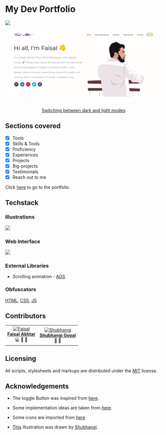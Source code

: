 # My Dev Portfolio

![](https://img.shields.io/static/v1?style=for-the-badge&label=Status&message=Deployed&color=success)
&emsp;

![](portfolio.gif)

<p align="center"><u>Switching between dark and light modes</u></p>

## Sections covered
- [x] Tools
- [x] Skills & Tools
- [x] Proficiency
- [x] Experiences
- [x] Projects
- [x] Big-projects
- [x] Testimonials
- [x] Reach out to me

Click [here](https://faisalakhtar.github.io/) to go to the portfolio.

## Techstack

### Illustrations
<img src="https://upload.wikimedia.org/wikipedia/commons/thumb/f/fb/Adobe_Illustrator_CC_icon.svg/66px-Adobe_Illustrator_CC_icon.svg.png" width="60">

### Web Interface
<img src="https://user-images.githubusercontent.com/41644472/87831800-19b87e80-c8a2-11ea-9913-2ff6be44d00b.png" height="80">

### External Libraries
- Scrolling animation - [AOS](https://github.com/michalsnik/aos)

### Obfuscators
[HTML](http://snapbuilder.com/code_snippet_generator/obfuscate_html_source_code/), [CSS](http://cssobfuscator.com/), [JS](https://obfuscator.io/)

## Contributors

<table>
  <tr>
    <td align="center">
      <a href="http://faisalakhtar.github.io">
        <img src="https://avatars.githubusercontent.com/faisalakhtar" width="200px" alt="Faisal">
        <br>
        <b>Faisal Akhtar</b>
      </a>
      <br>
      <a title="Code">💻</a>
      <a title="Documentation">📖</a>
      <a title="Maintenance">🚧</a>
    </td>
    <td align="center">
      <a href="http://goyalshubhangi.github.io">
        <img src="https://avatars.githubusercontent.com/goyalshubhangi" width="200px" alt="Shubhangi">
        <br>
        <b>Shubhangi Goyal</b>
      </a>
      <br>
      <a title="Design">🎨</a>
      <a title="Maintenance">🚧</a>
    </td>
  </tr>
</table>

## Licensing

All scripts, stylesheets and markups are distributed under the [MIT](LICENSE) license.

## Acknowledgements

- The toggle Button was inspired from [here](https://dribbble.com/shots/1909289-Day-Night-Toggle-Button-GIF?list=searches&tag=toggle&offset=8).

- Some implementation ideas are taken from [here](https://github.com/saadpasta/developerFolio).

- Some icons are imported from [here](https://cdnjs.cloudflare.com/ajax/libs/font-awesome/5.12.0-2/css/all.min.css)

- [This](img/faisal2.svg) illustration was drawn by [Shubhangi](https://goyalshubhangi.github.io/).
